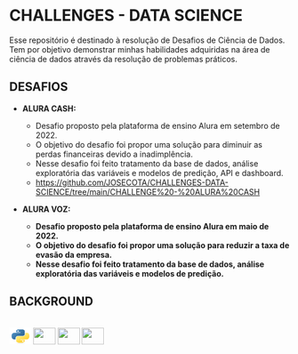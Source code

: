 # CHALLENGES - DATA SCIENCE

Esse repositório é destinado à resolução de Desafios de Ciência de Dados. Tem por objetivo demonstrar minhas habilidades adquiridas na área de ciência de dados através da resolução de problemas práticos.

## DESAFIOS

  - <b>ALURA CASH:</b>
  
      - Desafio proposto pela plataforma de ensino Alura em setembro de 2022.
      - O objetivo do desafio foi propor uma solução para diminuir as perdas financeiras devido a inadimplência.
      - Nesse desafio foi feito tratamento da base de dados, análise exploratória das variáveis e modelos de predição, API e dashboard.
      - <a> https://github.com/JOSECOTA/CHALLENGES-DATA-SCIENCE/tree/main/CHALLENGE%20-%20ALURA%20CASH </a>
  
  - <b> ALURA VOZ: <b>
  
      - Desafio proposto pela plataforma de ensino Alura em maio de 2022.
      - O objetivo do desafio foi propor uma solução para reduzir a taxa de evasão da empresa.
      - Nesse desafio foi feito tratamento da base de dados, análise exploratória das variáveis e modelos de predição.
  
  
  
  
      
  ## BACKGROUND
  
  <div style="display: inline_block"><br>
    <img height="30" width="40" src="https://raw.githubusercontent.com/devicons/devicon/master/icons/python/python-original.svg">
    <img height="30" width="40" src="https://cdn.jsdelivr.net/gh/devicons/devicon/icons/jupyter/jupyter-original.svg">
    <img height="30" width="40" src="https://cdn.jsdelivr.net/gh/devicons/devicon/icons/mysql/mysql-original.svg">
    <img height="30" width="40" src="https://raw.githubusercontent.com/microsoft/PowerBI-Icons/main/SVG/Power-BI.svg">
    
    
  </div>
